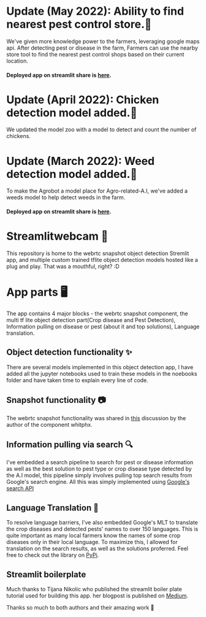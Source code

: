 # Update (May 2022): Ability to find nearest pest control store.🏬
We've given more knowledge power to the farmers, leveraging google maps api. After detecting pest or disease in the farm, Farmers can use the nearby store tool to find the nearest pest control shops based on their current location.
#### Deployed app on streamlit share is [here](https://share.streamlit.io/osinkolu/agrobot/main/web_app.py).

# Update (April 2022): Chicken detection model added.🐔

We updated the model zoo with a model to detect and count the number of chickens.

# Update (March 2022): Weed detection model added.🍃

To make the Agrobot a model place for Agro-related-A.I, we've added a weeds model to help detect weeds in the farm.

#### Deployed app on streamlit share is [here](https://share.streamlit.io/osinkolu/agrobot/main/web_app.py).

# Streamlitwebcam 📸

This repository is home to the webrtc snapshot object detection Stremlit app, and multiple custom trained tflite object detection models hosted like a plug and play. That was a mouthful, right? :D

# App parts 🖥

The app contains 4 major blocks - the webrtc snapshot component, the multi tf lite object detection part(Crop disease and Pest Detection), Information pulling on disease or pest (about it and top solutions), Language translation.

## Object detection functionality ✨

There are several models implemented in this object detection app, I have added all the jupyter notebooks used to train these models in the noebooks folder and have taken time to explain every line of code.

## Snapshot functionality 📷

The webrtc snapshot functionality was shared in [this](https://discuss.streamlit.io/t/new-component-streamlit-webrtc-a-new-way-to-deal-with-real-time-media-streams/8669/23?u=whitphx) discussion by the author of the component whitphx.

## Information pulling via search 🔍

I've embedded a search pipeline to search for pest or disease information as well as the best solution to pest type or crop disease type detected by the A.I model, this pipeline simply involves pulling top search results from Google's search engine. All this was simply implemented using [Google's search API](https://serpapi.com/search-api)

## Language Translation 📣

To resolve language barriers, I've also embedded Google's MLT to translate the crop diseases and detected pests' names to over 150 languages. This is quite important as many local farmers know the names of some crop diseases only in their local language. To maximize this, I allowed for translation on the search results, as well as the solutions proferred. Feel free to check out the library on [PyPi](https://pypi.org/project/googletrans/).


## Streamlit boilerplate
Much thanks to Tijana Nikolic who published the streamlit boiler plate tutorial used for building this app. her blogpost is published on [Medium](https://medium.com/sogetiblogsnl/streamlit-to-the-rescue-7d5f2f663465).

Thanks so much to both authors and their amazing work 🤲
